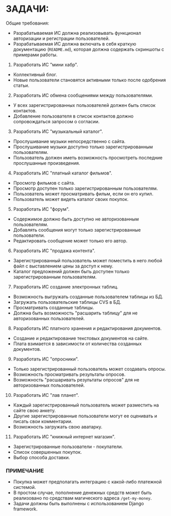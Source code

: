# ЗАДАЧИ:

Общие требования:
 * Разрабатываемая ИС должна реализовывать функционал авторизации и регистрации пользователей.
 * Разрабатываемая ИС должна включать в себя краткую документацию (`README.md`), которая должна содержать скриншоты с примерами работы.

1. Разработать ИС "мини хабр".
 * Коллективный блог.
 * Новые пользователи становятся активными только после одобрения статьи.

2. Разработать ИС обмена сообщениями между пользователями.
 * У всех зарегистрированных пользователей должен быть список контактов.
 * Добавление пользователя в список контактов должно сопровождаться запросом о согласии.

3. Разработать ИС "музыкальный каталог".
 * Прослушивание музыки непосредственно с сайта.
 * Прослушивание музыки доступно только зарегистрированным пользователям.
 * Пользователь должен иметь возможность просмотреть последние прослушанные произведения.

4. Разработать ИС "платный каталог фильмов".
 * Просмотр фильмов с сайта.
 * Просмотр доступен только зарегистрированным пользователям.
 * Пользователь может просматривать фильм, если он его купил.
 * Пользователь может видеть каталог своих покупок.

5. Разработать ИС "форум".
 * Содержимое должно быть доступно не авторизованным пользователям.
 * Добавлять сообщения могут только зарегистрированные пользователи.
 * Редактировать сообщение может только его автор.

6. Разработать ИС "продажа контента".
 * Зарегистрированный пользователь может поместить в него любой файл с выставлением цены за доступ к нему.
 * Каталог предложений должен быть доступен только зарегистрированным пользователям.

7. Разработать ИС создание электронных таблиц.
 * Возможность выгружать созданные пользователем таблицы из БД.
 * Загружать пользовательские таблицы CVS в БД.
 * Просматривать созданные таблицы.
 * Должна быть возможность "расшарить таблицу" для не авторизованных пользователей.

8. Разработать ИС платного хранения и редактирования документов.
 * Создание и редактирование текстовых документов на сайте.
 * Плата взимается в зависимости от количества созданных документов.

9. Разработать ИС "опросники".
 * Только зарегистрированный пользователь может создавать опросы.
 * Возможность просматривать результаты опросов.
 * Возможность "расшаривать результаты опросов" для не авторизованных пользователей.
 
10. Разработать ИС "лав планет".
 * Каждый зарегистрированный пользователь может разместить на сайте свою анкету.
 * Другие зарегистрированные пользователи могут ее оценивать и писать свои комментарии.
 * Возможность загружать свою аватарку.

11. Разработать ИС "книжный интернет магазин".
 * Зарегистрированные пользователи - покупатели.
 * Список совершенных покупок.
 * Выбор способа доставки.

### ПРИМЕЧАНИЕ ###

 * Покупка может предполагать интеграцию с какой-либо платежной системой.
 * В простом случае, пополнение денежных средств может быть реализовано по средствам магического адреса `/get-my-money`.
 * Задачи должны быть выполнены с использованием Django framework. 
